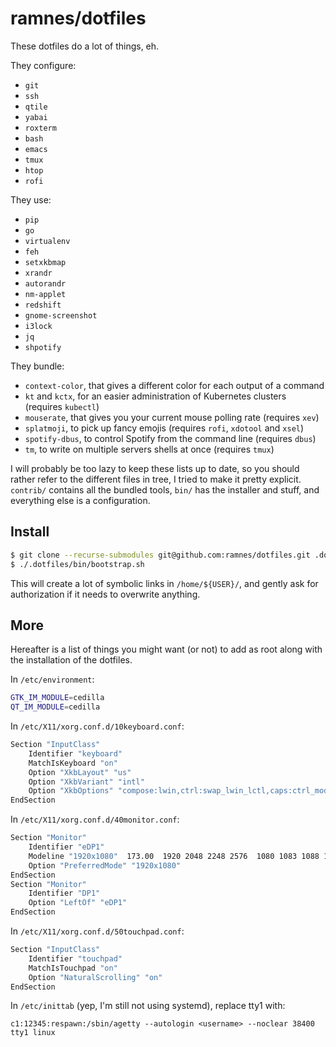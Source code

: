 # ramnes/dotfiles

These dotfiles do a lot of things, eh.

They configure:
* `git`
* `ssh`
* `qtile`
* `yabai`
* `roxterm`
* `bash`
* `emacs`
* `tmux`
* `htop`
* `rofi`

They use:
* `pip`
* `go`
* `virtualenv`
* `feh`
* `setxkbmap`
* `xrandr`
* `autorandr`
* `nm-applet`
* `redshift`
* `gnome-screenshot`
* `i3lock`
* `jq`
* `shpotify`

They bundle:
* `context-color`, that gives a different color for each output of a command
* `kt` and `kctx`, for an easier administration of Kubernetes clusters
  (requires `kubectl`)
* `mouserate`, that gives you your current mouse polling rate (requires `xev`)
* `splatmoji`, to pick up fancy emojis (requires `rofi`, `xdotool` and `xsel`)
* `spotify-dbus`, to control Spotify from the command line (requires `dbus`)
* `tm`, to write on multiple servers shells at once (requires `tmux`)

I will probably be too lazy to keep these lists up to date, so you should
rather refer to the different files in tree, I tried to make it pretty
explicit. `contrib/` contains all the bundled tools, `bin/` has the installer
and stuff, and everything else is a configuration.


## Install

```sh
$ git clone --recurse-submodules git@github.com:ramnes/dotfiles.git .dotfiles
$ ./.dotfiles/bin/bootstrap.sh
```

This will create a lot of symbolic links in `/home/${USER}/`, and gently ask
for authorization if it needs to overwrite anything.


## More

Hereafter is a list of things you might want (or not) to add as root along with
the installation of the dotfiles.

In `/etc/environment`:

```sh
GTK_IM_MODULE=cedilla
QT_IM_MODULE=cedilla
```

In `/etc/X11/xorg.conf.d/10keyboard.conf`:

```sh
Section "InputClass"
    Identifier "keyboard"
    MatchIsKeyboard "on"
    Option "XkbLayout" "us"
    Option "XkbVariant" "intl"
    Option "XkbOptions" "compose:lwin,ctrl:swap_lwin_lctl,caps:ctrl_modifier,shift:both_capslock_cancel"
EndSection
```

In `/etc/X11/xorg.conf.d/40monitor.conf`:

```sh
Section "Monitor"
    Identifier "eDP1"
    Modeline "1920x1080"  173.00  1920 2048 2248 2576  1080 1083 1088 1120 -hsync +vsync
    Option "PreferredMode" "1920x1080"
EndSection
Section "Monitor"
    Identifier "DP1"
    Option "LeftOf" "eDP1"
EndSection
```

In `/etc/X11/xorg.conf.d/50touchpad.conf`:

```sh
Section "InputClass"
    Identifier "touchpad"
    MatchIsTouchpad "on"
    Option "NaturalScrolling" "on"
EndSection
```

In `/etc/inittab` (yep, I'm still not using systemd), replace tty1 with:

```
c1:12345:respawn:/sbin/agetty --autologin <username> --noclear 38400 tty1 linux
```
